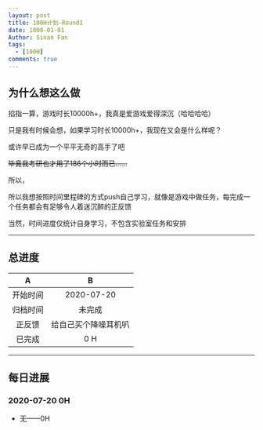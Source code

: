 ```yaml
---
layout: post
title: 100H计划-Round1
date: 1000-01-01
Author: Sinan Fan
tags:
  - [100H]
comments: true
---
```


## 为什么想这么做

掐指一算，游戏时长10000h+，我真是爱游戏爱得深沉（哈哈哈哈）

只是我有时候会想，如果学习时长10000h+，我现在又会是什么样呢？

或许早已成为一个平平无奇的高手了吧

~~毕竟我考研也才用了186个小时而已……~~

所以，

所以我想按照时间里程碑的方式push自己学习，就像是游戏中做任务，每完成一个任务都会有足够令人着迷沉醉的正反馈

当然，时间进度仅统计自身学习，不包含实验室任务和安排

---

## 总进度

|A|B|
|:---:|:---:|
|开始时间|2020-07-20|
|归档时间|未完成|
|正反馈|给自己买个降噪耳机叭|
|已完成|0 H|

---

## 每日进展

### 2020-07-20 0H
* 无——0H
